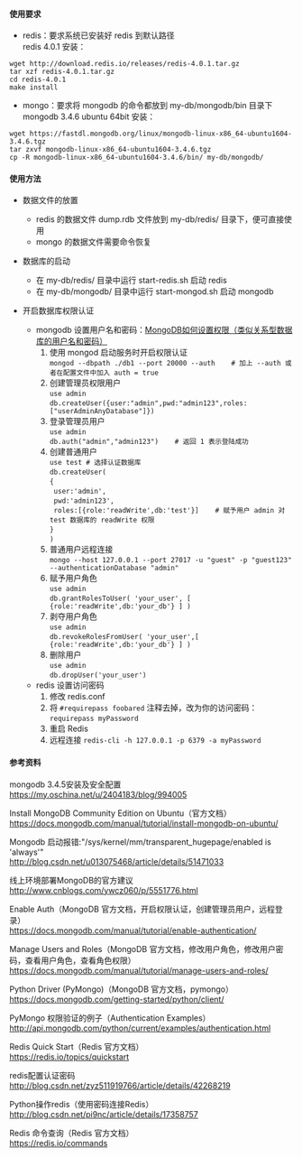 #### 使用要求
* redis：要求系统已安装好 redis 到默认路径  
redis 4.0.1 安装：

```
wget http://download.redis.io/releases/redis-4.0.1.tar.gz
tar xzf redis-4.0.1.tar.gz
cd redis-4.0.1
make install
```
* mongo：要求将 mongodb 的命令都放到 my-db/mongodb/bin 目录下  
mongodb 3.4.6 ubuntu 64bit 安装：  

```
wget https://fastdl.mongodb.org/linux/mongodb-linux-x86_64-ubuntu1604-3.4.6.tgz
tar zxvf mongodb-linux-x86_64-ubuntu1604-3.4.6.tgz
cp -R mongodb-linux-x86_64-ubuntu1604-3.4.6/bin/ my-db/mongodb/
```

#### 使用方法
* 数据文件的放置  
    * redis 的数据文件 dump.rdb 文件放到 my-db/redis/ 目录下，便可直接使用  
    * mongo 的数据文件需要命令恢复

* 数据库的启动  
    * 在 my-db/redis/ 目录中运行 start-redis.sh 启动 redis  
    * 在 my-db/mongodb/ 目录中运行 start-mongod.sh 启动 mongodb  
* 开启数据库权限认证
    * mongodb 设置用户名和密码：[MongoDB如何设置权限（类似关系型数据库的用户名和密码）](http://www.cnblogs.com/itxiongwei/p/5520863.html)  
        1. 使用 mongod 启动服务时开启权限认证  
```mongod --dbpath ./db1 --port 20000 --auth    # 加上 --auth 或者在配置文件中加入 auth = true```  
        2. 创建管理员权限用户  
```use admin```  
```db.createUser({user:"admin",pwd:"admin123",roles:["userAdminAnyDatabase"]})```
        3. 登录管理员用户  
```use admin```  
```db.auth("admin","admin123")    # 返回 1 表示登陆成功```
        4. 创建普通用户  
```use test	# 选择认证数据库```  
```db.createUser(```    
```{```  
```	user:'admin',```  
```	pwd:'admin123',```  
```	roles:[{role:'readWrite',db:'test'}]	# 赋予用户 admin 对 test 数据库的 readWrite 权限```  
```}```  
```)```
        5. 普通用户远程连接  
        ```mongo --host 127.0.0.1 --port 27017 -u "guest" -p "guest123" --authenticationDatabase "admin"```
        6. 赋予用户角色  
        ```use admin```  
        ```db.grantRolesToUser( 'your_user', [ {role:'readWrite',db:'your_db'} ] )```
        7. 剥夺用户角色  
        ```use admin```  
        ```db.revokeRolesFromUser( 'your_user',[ {role:'readWrite',db:'your_db'} ] )```
        8. 删除用户  
        ```use admin```  
        ```db.dropUser('your_user')```
    * redis 设置访问密码
        1. 修改 redis.conf
        2. 将 ```#requirepass foobared``` 注释去掉，改为你的访问密码：```requirepass myPassword```
        3. 重启 Redis   
        4. 远程连接
            ```redis-cli -h 127.0.0.1 -p 6379 -a myPassword```
            
#### 参考资料
mongodb 3.4.5安装及安全配置  
https://my.oschina.net/u/2404183/blog/994005

Install MongoDB Community Edition on Ubuntu（官方文档）  
https://docs.mongodb.com/manual/tutorial/install-mongodb-on-ubuntu/

Mongodb 启动报错:"/sys/kernel/mm/transparent_hugepage/enabled is 'always'"  
http://blog.csdn.net/u013075468/article/details/51471033

线上环境部署MongoDB的官方建议  
http://www.cnblogs.com/ywcz060/p/5551776.html

Enable Auth（MongoDB 官方文档，开启权限认证，创建管理员用户，远程登录）  
https://docs.mongodb.com/manual/tutorial/enable-authentication/

Manage Users and Roles（MongoDB 官方文档，修改用户角色，修改用户密码，查看用户角色，查看角色权限）  
https://docs.mongodb.com/manual/tutorial/manage-users-and-roles/

Python Driver (PyMongo)（MongoDB 官方文档，pymongo）  
https://docs.mongodb.com/getting-started/python/client/

PyMongo 权限验证的例子（Authentication Examples）  
http://api.mongodb.com/python/current/examples/authentication.html

Redis Quick Start（Redis 官方文档）  
https://redis.io/topics/quickstart

redis配置认证密码  
http://blog.csdn.net/zyz511919766/article/details/42268219

Python操作redis（使用密码连接Redis）  
http://blog.csdn.net/pi9nc/article/details/17358757

Redis 命令查询（Redis 官方文档）  
https://redis.io/commands